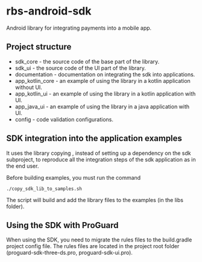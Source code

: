 # rbs-android-sdk

Android library for integrating payments into a mobile app.

## Project structure

* sdk_core - the source code of the base part of the library.
* sdk_ui - the source code of the UI part of the library.
* documentation - documentation on integrating the sdk into applications.
* app_kotlin_core - an example of using the library in a kotlin application without UI.
* app_kotlin_ui - an example of using the library in a kotlin application with UI.
* app_java_ui - an example of using the library in a java application with UI.
* config - code validation configurations.


## SDK integration into the application examples

It uses the library copying , instead of setting up a dependency on the sdk subproject, to
reproduce all the integration steps of the sdk application as in the end user.

Before building examples, you must run the command

```shell script
./copy_sdk_lib_to_samples.sh
```

The script will build and add the library files to the examples (in the libs folder).

## Using the SDK with ProGuard

When using the SDK, you need to migrate the rules files to the build.gradle project config file.
The rules files are located in the project root folder (proguard-sdk-three-ds.pro, proguard-sdk-ui.pro).